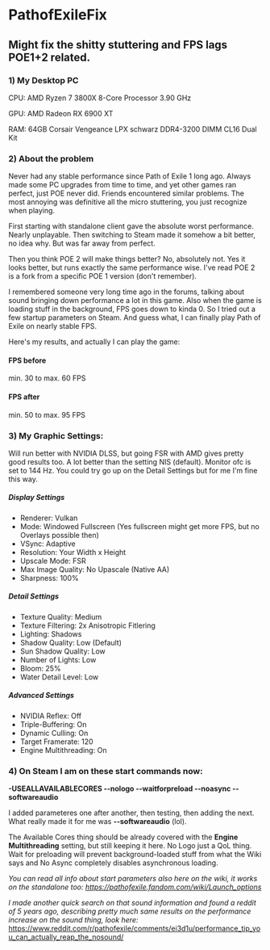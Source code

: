 # PathofExileFix
## Might fix the shitty stuttering and FPS lags POE1+2 related.

### 1) My Desktop PC
CPU: AMD Ryzen 7 3800X 8-Core Processor 3.90 GHz

GPU: AMD Radeon RX 6900 XT

RAM: 64GB Corsair Vengeance LPX schwarz DDR4-3200 DIMM CL16 Dual Kit

### 2) About the problem
Never had any stable performance since Path of Exile 1 long ago. Always made some PC upgrades from time to time, and yet other games ran perfect, just POE never did. Friends encountered similar problems. The most annoying was definitive all the micro stuttering, you just recognize when playing.

First starting with standalone client gave the absolute worst performance. Nearly unplayable. Then switching to Steam made it somehow a bit better, no idea why. But was far away from perfect.

Then you think POE 2 will make things better? No, absolutely not. Yes it looks better, but runs exactly the same performance wise. I've read POE 2 is a fork from a specific POE 1 version (don't remember).

I remembered someone very long time ago in the forums, talking about sound bringing down performance a lot in this game. Also when the game is loading stuff in the background, FPS goes down to kinda 0. So I tried out a few startup parameters on Steam. And guess what, I can finally play Path of Exile on nearly stable FPS.

Here's my results, and actually I can play the game:

#### FPS before
min. 30 to max. 60 FPS
#### FPS after
min. 50 to max. 95 FPS

### 3) My Graphic Settings:

Will run better with NVIDIA DLSS, but going FSR with AMD gives pretty good results too. A lot better than the setting NIS (default). Monitor ofc is set to 144 Hz. You could try go up on the Detail Settings but for me I'm fine this way.

##### Display Settings
* Renderer: Vulkan
* Mode: Windowed Fullscreen (Yes fullscreen might get more FPS, but no Overlays possible then)
* VSync: Adaptive
* Resolution: Your Width x Height
* Upscale Mode: FSR
* Max Image Quality: No Upascale (Native AA)
* Sharpness: 100%

##### Detail Settings
* Texture Quality: Medium
* Texture Filtering: 2x Anisotropic Fitlering
* Lighting: Shadows
* Shadow Quality: Low (Default)
* Sun Shadow Quality: Low
* Number of Lights: Low
* Bloom: 25%
* Water Detail Level: Low

##### Advanced Settings
* NVIDIA Reflex: Off
* Triple-Buffering: On
* Dynamic Culling: On
* Target Framerate: 120
* Engine Multithreading: On

### 4) On Steam I am on these start commands now:

**-USEALLAVAILABLECORES --nologo --waitforpreload --noasync --softwareaudio**

I added parameteres one after another, then testing, then adding the next. What really made it for me was **--softwareaudio** (lol).

The Available Cores thing should be already covered with the **Engine Multithreading** setting, but still keeping it here. No Logo just a QoL thing. Wait for preloading will prevent background-loaded stuff from what the Wiki says and No Async completely disables asynchronous loading.

*You can read all info about start parameters also here on the wiki, it works on the standalone too: https://pathofexile.fandom.com/wiki/Launch_options*

*I made another quick search on that sound information and found a reddit of 5 years ago, describing pretty much same results on the performance increase on the sound thing, look here:*
https://www.reddit.com/r/pathofexile/comments/ei3d1u/performance_tip_you_can_actually_reap_the_nosound/
